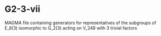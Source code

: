 # G2-3-vii
MAGMA file containing generators for representatives of the subgroups of E_8(3) isomorphic to G_2(3) acting on V_248 with 3 trivial factors
